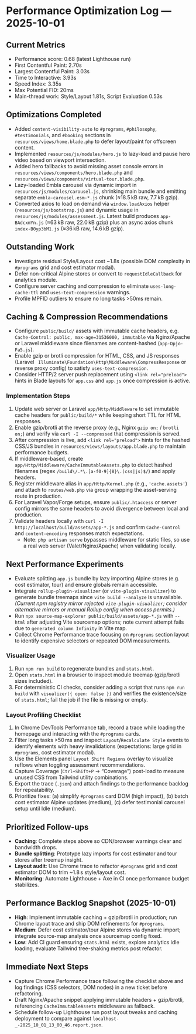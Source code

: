 # Performance Optimization Log — 2025-10-01

## Current Metrics
- Performance score: 0.68 (latest Lighthouse run)
- First Contentful Paint: 2.70s
- Largest Contentful Paint: 3.03s
- Time to Interactive: 3.93s
- Speed Index: 3.35s
- Max Potential FID: 20ms
- Main-thread work: Style/Layout 1.81s, Script Evaluation 0.53s

## Optimizations Completed
- Added `content-visibility-auto` to `#programs`, `#philosophy`, `#testimonials`, and `#booking` sections in `resources/views/home.blade.php` to defer layout/paint for offscreen content.
- Implemented `resources/js/modules/hero.js` to lazy-load and pause hero video based on viewport intersection.
- Added hero fallbacks to avoid missing asset console errors in `resources/views/components/hero.blade.php` and `resources/views/components/virtual-tour.blade.php`.
- Lazy-loaded Embla carousel via dynamic import in `resources/js/modules/carousel.js`, shrinking main bundle and emitting separate `embla-carousel.esm-*.js` chunk (≈18.5 kB raw, 7.7 kB gzip).
- Converted axios to load on demand via `window.loadAxios` helper (`resources/js/bootstrap.js`) and dynamic usage in `resources/js/modules/assessment.js`. Latest build produces `app-BAdcxmYn.js` (≈63 kB raw, 22.0 kB gzip) plus an async axios chunk `index-B0yp3bM1.js` (≈36 kB raw, 14.6 kB gzip).

## Outstanding Work
- Investigate residual Style/Layout cost ~1.8s (possible DOM complexity in `#programs` grid and cost estimator modal).
- Defer non-critical Alpine stores or convert to `requestIdleCallback` for analytics module.
- Configure server caching and compression to eliminate `uses-long-cache-ttl` and `uses-text-compression` warnings.
- Profile MPFID outliers to ensure no long tasks >50ms remain.

## Caching & Compression Recommendations
- Configure `public/build/` assets with immutable cache headers, e.g. `Cache-Control: public, max-age=31536000, immutable` via Nginx/Apache or Laravel middleware since filenames are content-hashed (`app-Dpjo-Fa5.js`).
- Enable gzip or brotli compression for HTML, CSS, and JS responses (Laravel `
Illuminate\Foundation\Http\Middleware\CompressResponse` or reverse proxy config) to satisfy `uses-text-compression`.
- Consider HTTP/2 server push replacement using `<link rel="preload">` hints in Blade layouts for `app.css` and `app.js` once compression is active.

### Implementation Steps
1. Update web server or Laravel `app/Http/Middleware` to set immutable cache headers for `public/build/*` while keeping short TTL for HTML responses.
2. Enable gzip/brotli at the reverse proxy (e.g., Nginx `gzip on;` / `brotli on;`) and verify via `curl -I --compressed` that compression is served.
3. After compression is live, add `<link rel="preload">` hints for the hashed CSS/JS bundles in `resources/views/layouts/app.blade.php` to maintain performance budgets.
4. If middleware-based, create `app/Http/Middleware/CacheImmutableAssets.php` to detect hashed filenames (regex `/build\/.*\.[a-f0-9]{8}\.(css|js)$/`) and apply headers.
5. Register middleware alias in `app/Http/Kernel.php` (e.g., `'cache.assets'`) and attach to `routes/web.php` via group wrapping the asset-serving route in production.
6. For Laravel Vapor/Forge setups, ensure `public/.htaccess` or server config mirrors the same headers to avoid divergence between local and production.
7. Validate headers locally with `curl -I http://localhost/build/assets/app-*.js` and confirm `Cache-Control` and `content-encoding` responses match expectations.
    - Note: `php artisan serve` bypasses middleware for static files, so use a real web server (Valet/Nginx/Apache) when validating locally.

## Next Performance Experiments
- Evaluate splitting `app.js` bundle by lazy importing Alpine stores (e.g. cost estimator, tour) and ensure globals remain accessible.
- Integrate `rollup-plugin-visualizer` (or `vite-plugin-visualizer`) to generate bundle treemaps since `vite build --analyze` is unavailable. *(Current npm registry mirror rejected `vite-plugin-visualizer`; consider alternative mirrors or manual Rollup config when access permits.)*
- Run `npx source-map-explorer public/build/assets/app-*.js` with `--html` after adjusting Vite sourcemap options; note current attempt fails due to `generated column Infinity` in Vite map.
- Collect Chrome Performance trace focusing on `#programs` section layout to identify expensive selectors or repeated DOM measurements.

### Visualizer Usage
1. Run `npm run build` to regenerate bundles and `stats.html`.
2. Open `stats.html` in a browser to inspect module treemap (gzip/brotli sizes included).
3. For deterministic CI checks, consider adding a script that runs `npm run build` with `visualizer({ open: false })` and verifies the existence/size of `stats.html`; fail the job if the file is missing or empty.

### Layout Profiling Checklist
1. In Chrome DevTools Performance tab, record a trace while loading the homepage and interacting with the `#programs` cards.
2. Filter long tasks >50 ms and inspect `Layout`/`Recalculate Style` events to identify elements with heavy invalidations (expectations: large grid in `#programs`, cost estimator modal).
3. Use the Elements panel `Layout Shift Regions` overlay to visualize reflows when toggling assessment recommendations.
4. Capture Coverage (`Ctrl+Shift+P` → “Coverage”) post-load to measure unused CSS from Tailwind utility combinations.
5. Export the trace (`.json`) and attach findings to the performance backlog for repeatability.
6. Prioritize fixes: (a) simplify `#programs` card DOM (high impact), (b) batch cost estimator Alpine updates (medium), (c) defer testimonial carousel setup until Idle (medium).

## Prioritized Follow-ups
- **Caching**: Complete steps above so CDN/browser warnings clear and bandwidth drops.
- **Bundle splitting**: Prototype lazy imports for cost estimator and tour stores after treemap insight.
- **Layout audit**: Use Chrome trace to refactor `#programs` grid and cost estimator DOM to trim ~1.8 s style/layout cost.
- **Monitoring**: Automate Lighthouse + Axe in CI once performance budget stabilizes.

## Performance Backlog Snapshot (2025-10-01)
- **High**: Implement immutable caching + gzip/brotli in production; run Chrome layout trace and ship DOM refinements for `#programs`.
- **Medium**: Defer cost estimator/tour Alpine stores via dynamic import; integrate source-map analysis once sourcemap config fixed.
- **Low**: Add CI guard ensuring `stats.html` exists, explore analytics idle loading, evaluate Tailwind tree-shaking metrics post refactor.

## Immediate Next Steps
- Capture Chrome Performance trace following the checklist above and log findings (CSS selectors, DOM nodes) in a new ticket before refactoring.
- Draft Nginx/Apache snippet applying immutable headers + gzip/brotli, referencing `CacheImmutableAssets` middleware as fallback.
- Schedule follow-up Lighthouse run post layout tweaks and caching deployment to compare against `localhost-_-2025_10_01_13_00_46.report.json`.
